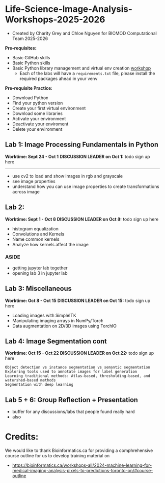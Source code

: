 # Life-Science-Image-Analysis-Workshops-2025-2026

- Created by Charity Grey and Chloe Nguyen for BIOMOD Computational Team 2025-2026

**Pre-requisites:**

- Basic GitHub skills
- Basic Python skills
- Basic Python library management and virtual env creation [workshop](https://www.youtube.com/watch?v=Y21OR1OPC9A)
  - Each of the labs will have a `requirements.txt` file, please install the required packages ahead in your venv

**Pre-requisite Practice:**

- Download Python
- Find your python version
- Create your first virtual environment
- Download some libraries
- Activate your environment
- Deactivate your enviroment
- Delete your environment

## Lab 1: Image Processing Fundamentals in Python
**Worktime: Sept 24 - Oct 1**
**DISCUSSION LEADER on Oct 1:** todo sign up here
****
- use cv2 to load and show images in rgb and grayscale
- see image properties
- understand how you can use image properties to create transformations across image

## Lab 2:
**Worktime: Sept 1 - Oct 8**
**DISCUSSION LEADER on Oct 8:** todo sign up here
- histogram equalization
- Convolutions and Kernels
- Name common kernels
- Analyze how kernels affect the image

### ASIDE
- getting jupyter lab together 
- opening lab 3 in jupyter lab

## Lab 3: Miscellaneous
**Worktime: Oct 8 - Oct 15**
**DISCUSSION LEADER on Oct 15:** todo sign up here
- Loading images with SimpleITK 
- Manipulating imaging arrays in NumPy/Torch
- Data augmentation on 2D/3D images using TorchIO

## Lab 4: Image Segmentation cont
**Worktime: Oct 15 - Oct 22**
**DISCUSSION LEADER on Oct 22:** todo sign up here
 
    Object detection vs instance segmentation vs semantic segmentation
    Exploring tools used to annotate images for label generation
    Learning traditional methods: Atlas-based, thresholding-based, and watershed-based methods 
    Segmentation with deep learning

## Lab 5 + 6: Group Reflection + Presentation
- buffer for any discussions/labs that people found really hard
- also 



# Credits:

We would like to thank Bioinformatics.ca for providing a comphrehensive course outline for us to develop training material on 
- https://bioinformatics.ca/workshops-all/2024-machine-learning-for-medical-imaging-analysis-pixels-to-predictions-toronto-on/#course-outline
